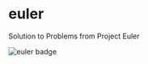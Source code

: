 euler
=====

Solution to Problems from Project Euler

![euler badge](https://projecteuler.net/profile/skreuzer.png)
